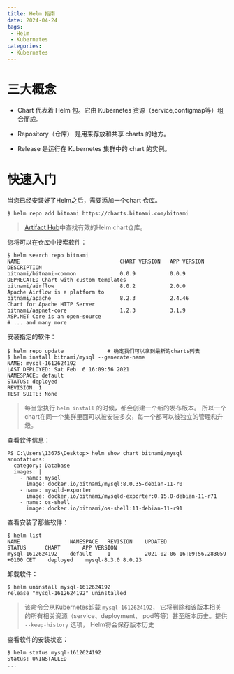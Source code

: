 ```yaml
---
title: Helm 指南
date: 2024-04-24
tags: 
 - Helm 
 - Kubernates
categories:
 - Kubernates
---
```




# 三大概念

* Chart 代表着 Helm 包。它由 Kubernetes 资源（service,configmap等）组合而成。

* Repository（仓库） 是用来存放和共享 charts 的地方。

* Release 是运行在 Kubernetes 集群中的 chart 的实例。

# 快速入门

当您已经安装好了Helm之后，需要添加一个chart 仓库。

```shell
$ helm repo add bitnami https://charts.bitnami.com/bitnami
```

>  [Artifact Hub](https://artifacthub.io/packages/search?kind=0)中查找有效的Helm chart仓库。

您将可以在仓库中搜索软件：

```shell
$ helm search repo bitnami
NAME                             	CHART VERSION	APP VERSION  	DESCRIPTION
bitnami/bitnami-common           	0.0.9        	0.0.9        	DEPRECATED Chart with custom templates 
bitnami/airflow                  	8.0.2        	2.0.0        	Apache Airflow is a platform to 
bitnami/apache                   	8.2.3        	2.4.46       	Chart for Apache HTTP Server
bitnami/aspnet-core              	1.2.3        	3.1.9        	ASP.NET Core is an open-source 
# ... and many more
```

安装指定的软件：

```shell
$ helm repo update              # 确定我们可以拿到最新的charts列表
$ helm install bitnami/mysql --generate-name
NAME: mysql-1612624192
LAST DEPLOYED: Sat Feb  6 16:09:56 2021
NAMESPACE: default
STATUS: deployed
REVISION: 1
TEST SUITE: None
```

> 每当您执行 `helm install` 的时候，都会创建一个新的发布版本。 所以一个chart在同一个集群里面可以被安装多次，每一个都可以被独立的管理和升级。

查看软件信息：

```shell
PS C:\Users\13675\Desktop> helm show chart bitnami/mysql
annotations:
  category: Database
  images: |
    - name: mysql
      image: docker.io/bitnami/mysql:8.0.35-debian-11-r0
    - name: mysqld-exporter
      image: docker.io/bitnami/mysqld-exporter:0.15.0-debian-11-r71
    - name: os-shell
      image: docker.io/bitnami/os-shell:11-debian-11-r91
```

查看安装了那些软件：

```shell
$ helm list
NAME            	NAMESPACE	REVISION	UPDATED                             	STATUS  	CHART      	APP VERSION
mysql-1612624192	default  	1       	2021-02-06 16:09:56.283059 +0100 CET	deployed	mysql-8.3.0	8.0.23
```

卸载软件：

```shell
$ helm uninstall mysql-1612624192
release "mysql-1612624192" uninstalled
```

> 该命令会从Kubernetes卸载 `mysql-1612624192`， 它将删除和该版本相关的所有相关资源（service、deployment、 pod等等）甚至版本历史。提供 `--keep-history` 选项， Helm将会保存版本历史

查看软件的安装状态：

```shell
$ helm status mysql-1612624192
Status: UNINSTALLED
...
```


